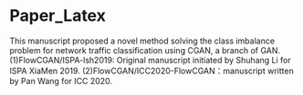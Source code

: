 # Paper_Latex

This manuscript proposed a novel method solving the class imbalance problem for network traffic classification using CGAN, a branch of GAN.
(1)FlowCGAN/ISPA-lsh2019: Original manuscript initiated by Shuhang Li for ISPA XiaMen 2019.
(2)FlowCGAN/ICC2020-FlowCGAN：manuscript written by Pan Wang for ICC 2020.
